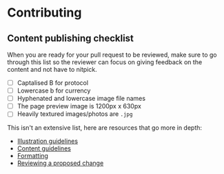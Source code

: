# Contributing

## Content publishing checklist
When you are ready for your pull request to be reviewed, make sure to go through this list so the reviewer can focus on giving feedback on the content and not have to nitpick.

- [ ] Captalised B for protocol
- [ ] Lowercase b for currency
- [ ] Hyphenated and lowercase image file names
- [ ] The page preview image is 1200px x 630px
- [ ] Heavily textured images/photos are `.jpg`

This isn't an extensive list, here are resources that go more in depth:
- [Illustration guidelines](https://bitcoin.design/guide/contribute/illustration-guidelines/)
- [Content guidelines](https://bitcoin.design/guide/contribute/content-guidelines/)
- [Formatting](https://bitcoin.design/guide/contribute/formatting/)
- [Reviewing a proposed change](https://bitcoin.design/guide/contribute/review/)
